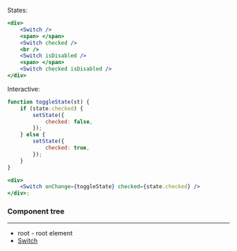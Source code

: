 States:

```jsx
<div>
    <Switch />
    <span> </span>
    <Switch checked />
    <br />
    <Switch isDisabled />
    <span> </span>
    <Switch checked isDisabled />
</div>
```

Interactive:

```jsx
function toggleState(st) {
    if (state.checked) {
        setState({
            checked: false,
        });
    } else {
        setState({
            checked: true,
        });
    }
}

<div>
    <Switch onChange={toggleState} checked={state.checked} />
</div>;
```

### Component tree

---

-   root - root element
-   [Switch](https://github.com/markusenglund/react-switch)
